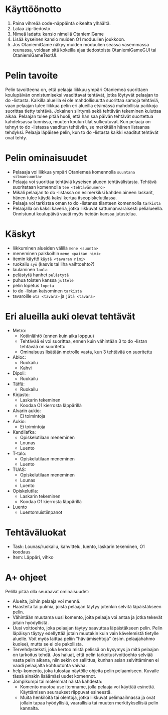 # Käyttöönotto

1. Paina vihreää code-näppäintä oikealta ylhäältä.
2. Lataa zip-tiedosto.
3. Nimeä ladattu kansio nimellä OtaniemiGame
4. Lisää kyseinen kansio muiden O1 moduulien joukkoon.
5. Jos OtaniemiGame näkyy muiden moduulien seassa vasemmassa reunassa, voidaan sitä kokeilla ajaa tiedostoista OtaniemiGameGUI tai OtaniemiGameTextUI.


# Pelin tavoite

Pelin tavoitteena on, että pelaaja liikkuu ympäri Otaniemeä suorittaen koulupäivän onnistumiseksi vaadittavat tehtävät, jotka löytyvät pelaajan to do -listasta.
Kaikilla alueilla ei ole mahdollisuutta suorittaa samoja tehtäviä, vaan pelaajan tulee liikkua pelin eri alueilla etsimässä mahdollisia paikkoja suorittaa tietty tehtävä.
Jokainen siirtymä sekä tehtävän tekeminen kuluttaa aikaa.
Pelaajan tulee pitää huoli, että hän saa päivän tehtävät suortettua kahdeksassa tunnissa, muuten koulun tilat sulkeutuvat.
Kun pelaaja on tehnyt to do -listassa vaaditun tehtävän, se merkitään hänen listaansa tehdyksi.
Pelaaja läpäisee pelin, kun to do -listasta kaikki vaaditut tehtävät ovat tehty.


# Pelin ominaisuudet

* Pelaaaja voi liikkua ympäri Otaniemeä komennolla `suuntana <ilmansuunta>`
* Pelaaja voi suorittaa tehtäviä kyseisen alueen tehtävälistasta. Tehtävä suoritetaan komennolla `tee <tehtävänumero>`
* Mikäli pelaajan to do -listassa on esimerkiksi kahden aineen laskarit, hänen tulee käydä kaksi kertaa itseopiskelutilassa.
* Pelaaja voi tarkistaa oman to do -listansa tilanteen komennolla `tarkista`
* Pelaajalla on kaksi kaveria, jotka liikkuvat sattumanvaraisesti pelialueella. Onnistunut koulupäivä vaatii myös heidän kanssa jutustelua.


# Käskyt

* liikkuminen alueiden välillä `mene <suunta>`
* meneminen paikkoihin `mene <paikan nimi>`
* itemin käyttö `käytä <tavaran nimi>`
* ruokailu `syö` (kasvis tai liha vaihtoehto?)
* laulaminen `laula`
* pelästytä hanhet `pelästytä`
* puhua toisten kanssa `juttele`
* pelin lopetus `lopeta`
* to do -listan katsominen `tarkista`
* tavaroille `ota <tavara>` ja `jätä <tavara>`


# Eri alueilla auki olevat tehtävät

* Metro: 
  * Kotiinlähtö (ennen kuin aika loppuu)
  * Tehtävää ei voi suorittaa, ennen kuin vähintään 3 to do -listan tehtävää on suoritettu
  * Ominaisuus lisätään metrolle vasta, kun 3 tehtävää on suoritettu
* Abloc:
  * Ruokailu
  * Kahvi
* Dipoli:
  * Ruokailu
* Täffä:
  * Ruokailu
* Kirjasto:
  * Laskarin tekeminen
  * Koodaa O1 kierrosta läppärillä
* Alvarin aukio:
  * Ei toimintoja
* Aukio:
  * Ei toimintoja
* Kandilafka:
  * Opiskelutilaan meneminen
  * Lounas
  * Luento
* T-talo:
  * Opiskelutilaan meneminen
  * Luento
* TUAS:
  * Opiskelutilaan meneminen
  * Lounas
  * Luento
* Opiskelutila:
  * Laskarin tekeminen
  * Koodaa O1 kierrosta läppärillä
* Luento
  * Luentomuistiinpanot

# Tehtäväluokat

* Task: Lounas/ruokailu, kahvittelu, luento, laskarin tekeminen, O1 koodaus
* Item: Läppäri, vihko

# A+ ohjeet

Pelillä pitää olla seuraavat ominaisuudet:

* Alueita, joihin pelaaja voi mennä.
* Haasteita tai pulmia, joista pelaajan täytyy jotenkin selvitä läpäistäkseen pelin.
* Vähintään muutama uusi komento, joita pelaaja voi antaa ja jotka tekevät jotain hyödyllistä.
* Uusi voittoehto, joka pelaajan täytyy saavuttaa läpäistäkseen pelin. Pelin läpäisyn täytyy edellyttää jotain muutakin kuin vain kävelemistä tietylle aluelle. Voit myös laittaa peliin "häviämisehtoja" (esim. pelaajahahmo kuolee), mutta se ei ole pakollista.
* Tervehdysteksti, joka kertoo mistä pelissä on kysymys ja mitä pelaajan on tarkoitus tehdä. Jos haluat, että pelin tarkoitus/voittoehto selviää vasta pelin aikana, niin sekin on sallittua, kunhan asian selvittäminen ei vaadi pelaajalta kohtuutonta vaivaa.
* help-komento, joka tulostaa näytölle ohjeita pelin pelaamiseen. Kuvaile tässä ainakin lisäämäsi uudet komennot.
* Jompikumpi tai molemmat näistä kahdesta:
  * Komento muotoa use itemname, jolla pelaaja voi käyttää esinettä. Käyttämisen seuraukset riippuvat esineestä.
  * Muita henkilöitä tai olentoja, jotka liikkuvat pelimaailmassa ja ovat jollain tapaa hyödyllisiä, vaarallisia tai muuten merkityksellisiä pelin kannalta.
